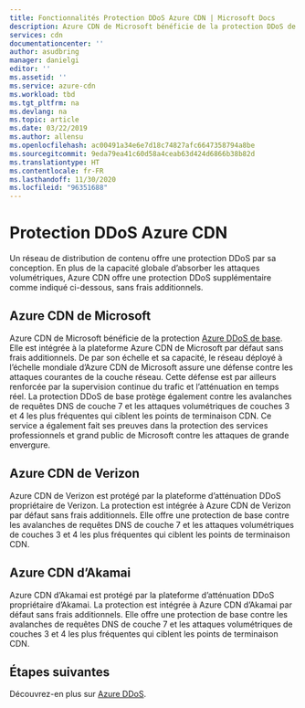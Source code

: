 ```yaml
---
title: Fonctionnalités Protection DDoS Azure CDN | Microsoft Docs
description: Azure CDN de Microsoft bénéficie de la protection DDoS de base sans frais additionnels
services: cdn
documentationcenter: ''
author: asudbring
manager: danielgi
editor: ''
ms.assetid: ''
ms.service: azure-cdn
ms.workload: tbd
ms.tgt_pltfrm: na
ms.devlang: na
ms.topic: article
ms.date: 03/22/2019
ms.author: allensu
ms.openlocfilehash: ac00491a34e6e7d18c74827afc6647358794a8be
ms.sourcegitcommit: 9eda79ea41c60d58a4ceab63d424d6866b38b82d
ms.translationtype: HT
ms.contentlocale: fr-FR
ms.lasthandoff: 11/30/2020
ms.locfileid: "96351688"
---
```

# <a name="azure-cdn-ddos-protection"></a>Protection DDoS Azure CDN

Un réseau de distribution de contenu offre une protection DDoS par sa conception. En plus de la capacité globale d’absorber les attaques volumétriques, Azure CDN offre une protection DDoS supplémentaire comme indiqué ci-dessous, sans frais additionnels.

## <a name="azure-cdn-from-microsoft"></a>Azure CDN de Microsoft

Azure CDN de Microsoft bénéficie de la protection [Azure DDoS de base](../ddos-protection/ddos-protection-overview.md). Elle est intégrée à la plateforme Azure CDN de Microsoft par défaut sans frais additionnels. De par son échelle et sa capacité, le réseau déployé à l’échelle mondiale d’Azure CDN de Microsoft assure une défense contre les attaques courantes de la couche réseau. Cette défense est par ailleurs renforcée par la supervision continue du trafic et l’atténuation en temps réel. La protection DDoS de base protège également contre les avalanches de requêtes DNS de couche 7 et les attaques volumétriques de couches 3 et 4 les plus fréquentes qui ciblent les points de terminaison CDN. Ce service a également fait ses preuves dans la protection des services professionnels et grand public de Microsoft contre les attaques de grande envergure.

## <a name="azure-cdn-from-verizon"></a>Azure CDN de Verizon

Azure CDN de Verizon est protégé par la plateforme d’atténuation DDoS propriétaire de Verizon. La protection est intégrée à Azure CDN de Verizon par défaut sans frais additionnels. Elle offre une protection de base contre les avalanches de requêtes DNS de couche 7 et les attaques volumétriques de couches 3 et 4 les plus fréquentes qui ciblent les points de terminaison CDN.

## <a name="azure-cdn-from-akamai"></a>Azure CDN d’Akamai

Azure CDN d’Akamai est protégé par la plateforme d’atténuation DDoS propriétaire d’Akamai. La protection est intégrée à Azure CDN d’Akamai par défaut sans frais additionnels. Elle offre une protection de base contre les avalanches de requêtes DNS de couche 7 et les attaques volumétriques de couches 3 et 4 les plus fréquentes qui ciblent les points de terminaison CDN.

## <a name="next-steps"></a>Étapes suivantes

Découvrez-en plus sur [Azure DDoS](../ddos-protection/ddos-protection-overview.md).